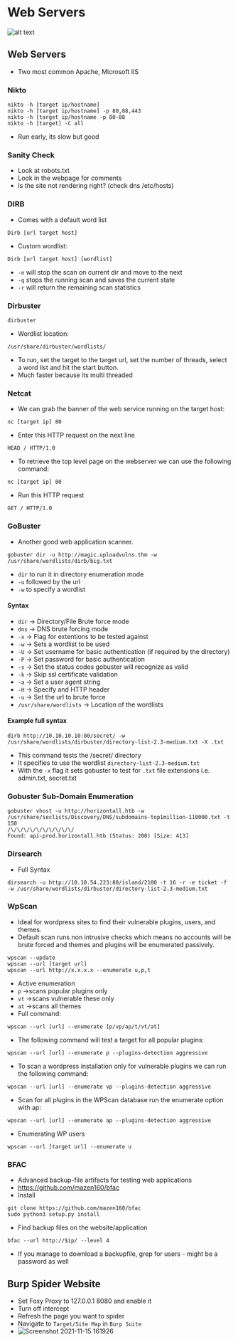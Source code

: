# Web Servers

![alt text](https://gblobscdn.gitbook.com/assets%2F-LSy0aAo8OKT4I-Ahftv%2F-MJOTqJ9Kdy3dIFdYcWY%2F-MJOTysqaRR8JH\_lJByq%2FWeb%20Enumeration\_OffSecNewbie.com.png)

## Web Servers

* Two most common Apache, Microsoft IIS

### Nikto

```
nikto -h [target ip/hostname]
nikto -h [target ip/hostname] -p 80,88,443
nikto -h [target ip/hostname -p 80-88
nikto -h [target] -C all
```

* Run early, its slow but good

### Sanity Check

* Look at robots.txt
* Look in the webpage for comments
* Is the site not rendering right? (check dns /etc/hosts)

### DIRB

* Comes with a default word list

```
Dirb [url target host]
```

* Custom wordlist:

```
Dirb [url target host] [wordlist]
```

* `-n` will stop the scan on current dir and move to the next
* `-q` stops the running scan and saves the current state
* `-r` will return the remaining scan statistics

### Dirbuster

```
dirbuster 
```

* Wordlist location:

```
/usr/share/dirbuster/wordlists/
```

* To run, set the target to the target url, set the number of threads, select a word list and hit the start button.
* Much faster because its multi threaded

### Netcat

* We can grab the banner of the web service running on the target host:

```
nc [target ip] 80
```

* Enter this HTTP request on the next line

```
HEAD / HTTP/1.0
```

* To retrieve the top level page on the webserver we can use the following command:

```
nc [target ip] 80
```

* Run this HTTP request

```
GET / HTTP/1.0
```

### GoBuster

* Another good web application scanner.

```
gobuster dir -u http://magic.uploadvulns.thm -w /usr/share/wordlists/dirb/big.txt
```

* `dir` to run it in directory enumeration mode
* `-u` followed by the url
* `-w` to specify a wordlist

#### Syntax

* `dir` -> Directory/File Brute force mode
* `dns` -> DNS brute forcing mode
* `-x` -> Flag for extentions to be tested against
* `-w` -> Sets a wordlist to be used
* `-U` -> Set username for basic authentication (if required by the directory)
* `-P` -> Set password for basic authentication
* `-s` -> Set the status codes gobuster will recognize as valid
* `-k` -> Skip ssl certificate validation
* `-a` -> Set a user agent string
* `-H` -> Specify and HTTP header
* `-u` -> Set the url to brute force
* `/usr/share/wordlists` -> Location of the wordlists

#### Example full syntax

```
dirb http://10.10.10.10:80/secret/ -w /usr/share/wordlists/dirbuster/directory-list-2.3-medium.txt -X .txt 
```

* This command tests the /secret/ directory
* It specifies to use the wordlist `directory-list-2.3-medium.txt`
* With the `-x` flag it sets gobuster to test for `.txt` file extensions i.e. admin.txt, secret.txt

### Gobuster Sub-Domain Enumeration

```
gobuster vhost -u http://horizontall.htb -w /usr/share/seclists/Discovery/DNS/subdomains-top1million-110000.txt -t 150
/\/\/\/\/\/\/\/\/\/\/
Found: api-prod.horizontall.htb (Status: 200) [Size: 413]
```

### Dirsearch

* Full Syntax

```
dirsearch -u http://10.10.54.223:80/island/2100 -t 16 -r -e ticket -f -w /usr/share/wordlists/dirbuster/directory-list-2.3-medium.txt
```

### WpScan

* Ideal for wordpress sites to find their vulnerable plugins, users, and themes.
* Default scan runs non intrusive checks which means no accounts will be brute forced and themes and plugins will be enumerated passively.

```
wpscan --update
wpscan --url [target url]
wpscan --url http://x.x.x.x --enumerate u,p,t
```

* Active enumeration
* `p` ->scans popular plugins only
* `vt` ->scans vulnerable these only
* `at` ->scans all themes
* Full command:

```
wpscan --url [url] --enumerate [p/vp/ap/t/vt/at]
```

* The following command will test a target for all popular plugins:

```
wpscan --url [url] --enumerate p --plugins-detection aggressive
```

* To scan a wordpress installation only for vulnerable plugins we can run the following command:

```
wpscan --url [url] --enumerate vp --plugins-detection aggressive
```

* Scan for all plugins in the WPScan database run the enumerate option with ap:

```
wpscan --url [url] --enumerate ap --plugins-detection aggressive
```

* Enumerating WP users

```
wpscan --url [target url] --enumerate u 
```

### BFAC

* Advanced backup-file artifacts for testing web applications
* https://github.com/mazen160/bfac
* Install

```
git clone https://github.com/mazen160/bfac
sudo python3 setup.py install
```

* Find backup files on the website/application

```
bfac --url http://$ip/ --level 4
```

* If you manage to download a backupfile, grep for users - might be a password as well

## Burp Spider Website

* Set Foxy Proxy to 127.0.0.1 8080 and enable it
* Turn off intercept
* Refresh the page you want to spider
* Navigate to `Target/Site Map` in `Burp Suite`
* &#x20;![Screenshot 2021-11-15 161926](https://user-images.githubusercontent.com/75596877/141855360-dcc55d3f-f455-4605-8a07-a9987d8dec2e.png)
